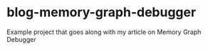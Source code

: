 # blog-memory-graph-debugger
Example project that goes along with my article on Memory Graph Debugger
